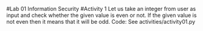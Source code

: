 #Lab 01 Information Security
#Activity 1
Let us take an integer from user as input and check whether the given value is even or not. If the given value is not even then it means that it will be odd.
Code: See activities/activity01.py